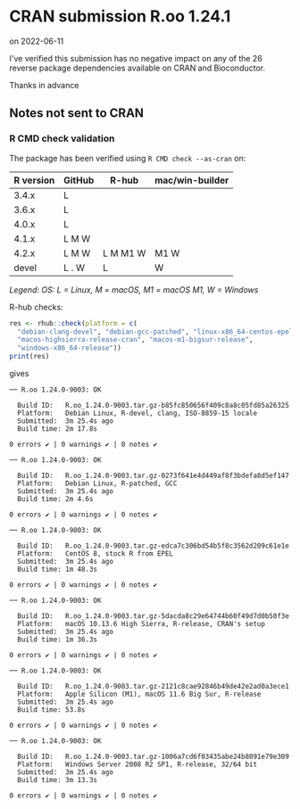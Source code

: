 # CRAN submission R.oo 1.24.1

on 2022-06-11

I've verified this submission has no negative impact on any of the 26 reverse package dependencies available on CRAN and Bioconductor.

Thanks in advance


## Notes not sent to CRAN

### R CMD check validation

The package has been verified using `R CMD check --as-cran` on:

| R version     | GitHub | R-hub    | mac/win-builder |
| ------------- | ------ | -------- | --------------- |
| 3.4.x         | L      |          |                 |
| 3.6.x         | L      |          |                 |
| 4.0.x         | L      |          |                 |
| 4.1.x         | L M W  |          |                 |
| 4.2.x         | L M W  | L M M1 W | M1 W            |
| devel         | L . W  | L        |    W            |

*Legend: OS: L = Linux, M = macOS, M1 = macOS M1, W = Windows*


R-hub checks:

```r
res <- rhub::check(platform = c(
  "debian-clang-devel", "debian-gcc-patched", "linux-x86_64-centos-epel",
  "macos-highsierra-release-cran", "macos-m1-bigsur-release",
  "windows-x86_64-release"))
print(res)
```

gives

```
── R.oo 1.24.0-9003: OK

  Build ID:   R.oo_1.24.0-9003.tar.gz-b85fc850656f409c8a8c05fd85a26325
  Platform:   Debian Linux, R-devel, clang, ISO-8859-15 locale
  Submitted:  3m 25.4s ago
  Build time: 2m 17.8s

0 errors ✔ | 0 warnings ✔ | 0 notes ✔

── R.oo 1.24.0-9003: OK

  Build ID:   R.oo_1.24.0-9003.tar.gz-0273f641e4d449af8f3bdefa8d5ef147
  Platform:   Debian Linux, R-patched, GCC
  Submitted:  3m 25.4s ago
  Build time: 2m 4.6s

0 errors ✔ | 0 warnings ✔ | 0 notes ✔

── R.oo 1.24.0-9003: OK

  Build ID:   R.oo_1.24.0-9003.tar.gz-edca7c306bd54b5f8c3562d209c61e1e
  Platform:   CentOS 8, stock R from EPEL
  Submitted:  3m 25.4s ago
  Build time: 1m 48.3s

0 errors ✔ | 0 warnings ✔ | 0 notes ✔

── R.oo 1.24.0-9003: OK

  Build ID:   R.oo_1.24.0-9003.tar.gz-5dacda8c29e64744b60f49d7d0b50f3e
  Platform:   macOS 10.13.6 High Sierra, R-release, CRAN's setup
  Submitted:  3m 25.4s ago
  Build time: 1m 36.3s

0 errors ✔ | 0 warnings ✔ | 0 notes ✔

── R.oo 1.24.0-9003: OK

  Build ID:   R.oo_1.24.0-9003.tar.gz-2121c8cae92846b49de42e2ad0a3ece1
  Platform:   Apple Silicon (M1), macOS 11.6 Big Sur, R-release
  Submitted:  3m 25.4s ago
  Build time: 53.8s

0 errors ✔ | 0 warnings ✔ | 0 notes ✔

── R.oo 1.24.0-9003: OK

  Build ID:   R.oo_1.24.0-9003.tar.gz-1006a7cd6f03435abe24b8091e79e309
  Platform:   Windows Server 2008 R2 SP1, R-release, 32/64 bit
  Submitted:  3m 25.4s ago
  Build time: 3m 13.3s

0 errors ✔ | 0 warnings ✔ | 0 notes ✔
```
